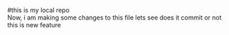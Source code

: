 #this is my local repo
<br>
Now, i am making some changes to this file lets see does it commit or not
<br>
this is new feature